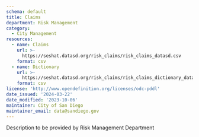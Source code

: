 ```yaml
---
schema: default
title: Claims
department: Risk Management
category:
  - City Management
resources:
  - name: Claims
    url: >-
      https://seshat.datasd.org/risk_claims/risk_claims_datasd.csv
    format: csv
  - name: Dictionary
    url: >-
      https://seshat.datasd.org/risk_claims/risk_claims_dictionary_datasd.csv
    format: csv
license: 'http://www.opendefinition.org/licenses/odc-pddl'
date_issued: '2024-03-22'
date_modified: '2023-10-06'
maintainer: City of San Diego
maintainer_email: data@sandiego.gov
---
```

Description to be provided by Risk Management Department